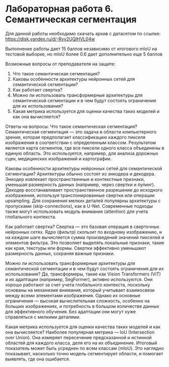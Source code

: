 # Лабораторная работа 6. Семантическая сегментация

Для данной работы необходимо скачать архив с датасетом по ссылке: https://disk.yandex.ru/d/-Rvv2UQlHVL04w

Выполнение работы дает 15 баллов независимо от итогового mIoU на тестовой выборке, но mIoU более 0.6 дает дополнительно еще 5 баллов

Возможные вопросы от преподавателя на защите:
1. Что такое семантическая сегментация?
2. Каковы особенности архитектуры нейронных сетей для семантической сегментации?
3. Как работает свертка?
4. Можно ли использовать трансформерные архитектуры для семантической сегментации и в чем будут состоять ограничения для их использования?
5. Какая метрика используется для оценки качества таких моделей и как она вычисляется?

Ответы на вопросы:
Что такое семантическая сегментация?
Семантическая сегментация — это задача в области компьютерного зрения, которая предполагает классификацию каждого пикселя изображения в соответствии с определенным классом. Результатом является карта сегментов, где все пиксели одного класса объединены в единую область. Это используется, например, для анализа дорожных сцен, медицинских изображений и картографии.

Каковы особенности архитектуры нейронных сетей для семантической сегментации?
Архитектуры обычно состоят из энкодера и декодера. Энкодер извлекает пространственные и контекстные признаки, уменьшая размерность данных (например, через свертки и пулинг). Декодер восстанавливает пространственное разрешение до исходного изображения, используя транспонированные свертки или операции upsampling. Для сохранения мелких деталей популярны архитектуры с пропусками (skip-connections), как в U-Net. Современные подходы также могут использовать модуль внимания (attention) для учета глобального контекста.

Как работает свертка?
Свертка — это базовая операция в сверточных нейронных сетях. Ядро (фильтр) скользит по входному изображению, и на каждом шаге вычисляется сумма произведений значений пикселей и элементов фильтра. Это позволяет выделять локальные признаки, такие как края, текстуры или формы. Свертки эффективно уменьшают размерность данных, сохраняя важные признаки.

Можно ли использовать трансформерные архитектуры для семантической сегментации и в чем будут состоять ограничения для их использования?
Да, трансформеры, такие как Vision Transformers (ViT) и их адаптации (например, SegFormer), активно используются. Они хорошо работают за счет учета глобального контекста, поскольку основаны на механизме внимания, который учитывает взаимосвязи между всеми элементами изображения. Однако их основные ограничения — высокая вычислительная сложность, особенно на больших изображениях, и потребность в большом количестве данных для эффективного обучения. Без адаптации они могут хуже справляться с мелкими деталями.

Какая метрика используется для оценки качества таких моделей и как она вычисляется?
Наиболее популярная метрика — IoU (Intersection over Union). Она измеряет пересечение предсказанной и истинной областей для каждого класса, деля его на их объединение. Итоговый показатель может быть усреднен по всем классам (mIoU). Это наглядно показывает, насколько точно модель сегментирует области, и помогает выявлять, где она ошибается.
